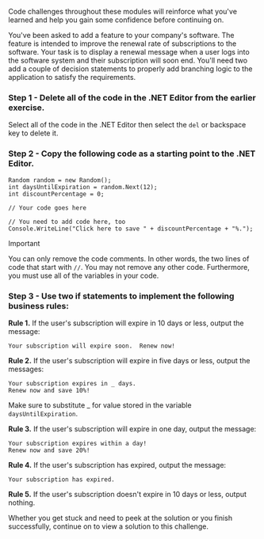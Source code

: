 Code challenges throughout these modules will reinforce what you've learned and help you gain some confidence before continuing on.

You've been asked to add a feature to your company's software.  The feature is intended to improve the renewal rate of subscriptions to the software.  Your task is to display a renewal message when a user logs into the software system and their subscription will soon end.  You'll need two add a couple of decision statements to properly add branching logic to the application to satisfy the requirements.

### Step 1 - Delete all of the code in the .NET Editor from the earlier exercise.

Select all of the code in the .NET Editor then select the `del` or backspace key to delete it.

### Step 2 - Copy the following code as a starting point to the .NET Editor.

```csharp-interactive
Random random = new Random();
int daysUntilExpiration = random.Next(12);
int discountPercentage = 0;

// Your code goes here

// You need to add code here, too
Console.WriteLine("Click here to save " + discountPercentage + "%.");
```

> [!IMPORTANT]
> You can only remove the code comments.  In other words, the two lines of code that start with `//`.  You may not remove any other code.  Furthermore, you must use all of the variables in your code.

### Step 3 - Use two if statements to implement the following business rules:

**Rule 1.**  If the user's subscription will expire in 10 days or less, output the message:

```output
Your subscription will expire soon.  Renew now!
```

**Rule 2.**  If the user's subscription will expire in five days or less, output the messages:

```output
Your subscription expires in _ days.
Renew now and save 10%!
```

Make sure to substitute _ for value stored in the variable `daysUntilExpiration`.

**Rule 3.**  If the user's subscription will expire in one day, output the message:

```output
Your subscription expires within a day!
Renew now and save 20%!
```

**Rule 4.**  If the user's subscription has expired, output the message:

```output
Your subscription has expired.
```

**Rule 5.** If the user's subscription doesn't expire in 10 days or less, output nothing.

Whether you get stuck and need to peek at the solution or you finish successfully, continue on to view a solution to this challenge.